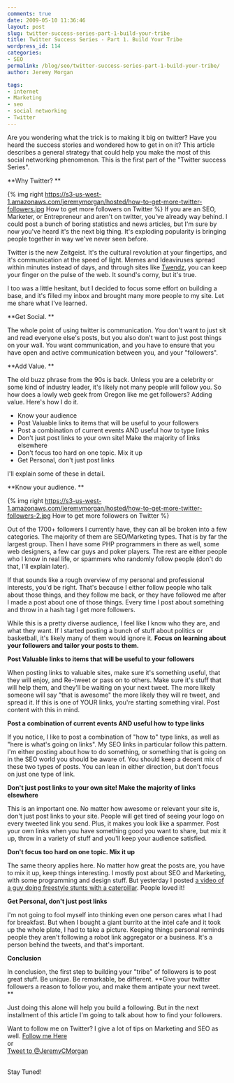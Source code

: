 ```yaml
---
comments: true
date: 2009-05-10 11:36:46
layout: post
slug: twitter-success-series-part-1-build-your-tribe
title: Twitter Success Series - Part 1. Build Your Tribe
wordpress_id: 114
categories:
- SEO
permalink: /blog/seo/twitter-success-series-part-1-build-your-tribe/
author: Jeremy Morgan

tags:
- internet
- Marketing
- seo
- social networking
- Twitter
---
```


Are you wondering what the trick is to making it big on twitter? Have you heard the success stories and wondered how to get in on it? This article describes a general strategy that could help you make the most of this social networking phenomenon. This is the first part of the "Twitter success Series".

**Why Twitter? **

{% img right https://s3-us-west-1.amazonaws.com/jeremymorgan/hosted/how-to-get-more-twitter-followers.jpg How to get more followers on Twitter %}
If you are an SEO, Marketer, or Entrepreneur and aren't on twitter, you've already way behind. I could post a bunch of boring statistics and news articles, but I'm sure by now you've heard it's the next big thing. It's exploding popularity is bringing people together in way we've never seen before. 

Twitter is the new Zeitgeist. It's the cultural revolution at your fingertips, and it's communication at the speed of light. Memes and Ideaviruses spread within minutes instead of days, and through sites like [Twendz](http://www.twendz.com), you can keep your finger on the pulse of the web. It sound's corny, but it's true.

I too was a little hesitant, but I decided to focus some effort on building a base, and it's filled my inbox and brought many more people to my site. Let me share what I've learned. 

**Get Social. **

The whole point of using twitter is communication. You don't want to just sit and read everyone else's posts, but you also don't want to just post things on your wall. You want communication, and you have to ensure that you have open and active communication between you, and your "followers". 

**Add Value. **

The old buzz phrase from the 90s is back. Unless you are a celebrity or some kind of industry leader, it's likely not many people will follow you. So how does a lowly web geek from Oregon like me get followers? Adding value. Here's how I do it. 
	
  * Know your audience
  * Post Valuable links to items that will be useful to your followers
  * Post a combination of current events AND useful how to type links
  * Don't just post links to your own site! Make the majority of links elsewhere
  * Don't focus too hard on one topic. Mix it up
  * Get Personal, don't just post links

I'll explain some of these in detail. 

**Know your audience. **

{% img right https://s3-us-west-1.amazonaws.com/jeremymorgan/hosted/how-to-get-more-twitter-followers-2.jpg How to get more followers on Twitter %}

Out of the 1700+ followers I currently have, they can all be broken into a few categories. The majority of them are SEO/Marketing types. That is by far the largest group. Then I have some PHP programmers in there as well, some web designers, a few car guys and poker players. The rest are either people who I know in real life, or spammers who randomly follow people (don't do that, I'll explain later). 

If that sounds like a rough overview of my personal and professional interests, you'd be right. That's because I either follow people who talk about those things, and they follow me back, or they have followed me after I made a post about one of those things. Every time I post about something and throw in a hash tag I get more followers. 

While this is a pretty diverse audience, I feel like I know who they are, and what they want. If I started posting a bunch of stuff about politics or basketball, it's likely many of them would ignore it. **Focus on learning about your followers and tailor your posts to them.** 

**Post Valuable links to items that will be useful to your followers**

When posting links to valuable sites, make sure it's something useful, that they will enjoy, and Re-tweet or pass on to others. Make sure it's stuff that will help them, and they'll be waiting on your next tweet. The more likely someone will say "that is awesome" the more likely they will re tweet, and spread it. If this is one of YOUR links, you're starting something viral. Post content with this in mind. 

**Post a combination of current events AND useful how to type links**

If you notice, I like to post a combination of "how to" type links, as well as "here is what's going on links". My SEO links in particular follow this pattern. I'm either posting about how to do something, or something that is going on in the SEO world you should be aware of. You should keep a decent mix of these two types of posts. You can lean in either direction, but don't focus on just one type of link.

**Don't just post links to your own site! Make the majority of links elsewhere**

This is an important one. No matter how awesome or relevant your site is, don't just post links to your site. People will get tired of seeing your logo on every tweeted link you send. Plus, it makes you look like a spammer. Post your own links when you have something good you want to share, but mix it up, throw in a variety of stuff and you'll keep your audience satisfied. 

**Don't focus too hard on one topic. Mix it up**

The same theory applies here. No matter how great the posts are, you have to mix it up, keep things interesting. I mostly post about SEO and Marketing, with some programming and design stuff. But yesterday I posted [a video of a guy doing freestyle stunts with a caterpillar](http://www.youtube.com/watch?v=-i2HWFaqFs0). People loved it! 

**Get Personal, don't just post links**

I'm not going to fool myself into thinking even one person cares what I had for breakfast. But when I bought a giant burrito at the intel cafe and it took up the whole plate, I had to take a picture. Keeping things personal reminds people they aren't following a robot link aggregator or a business. It's a person behind the tweets, and that's important. 

**Conclusion**

In conclusion, the first step to building your "tribe" of followers is to post great stuff. Be unique. Be remarkable, be different. **Give your twitter followers a reason to follow you, and make them antipate your next tweet. **

Just doing this alone will help you build a following. But in the next installment of this article I'm going to talk about how to find your followers. 

Want to follow me on Twitter? I give a lot of tips on Marketing and SEO as well. <a href="http://www.twitter.com/JeremyCMorgan">Follow me Here</a><br />
or<br />
<a href="https://twitter.com/intent/tweet?screen_name=JeremyCMorgan" class="twitter-mention-button" data-size="large" data-related="JeremyCMorgan">Tweet to @JeremyCMorgan</a>
<script>!function(d,s,id){var js,fjs=d.getElementsByTagName(s)[0];if(!d.getElementById(id)){js=d.createElement(s);js.id=id;js.src="//platform.twitter.com/widgets.js";fjs.parentNode.insertBefore(js,fjs);}}(document,"script","twitter-wjs");</script>
<br />
Stay Tuned! 
